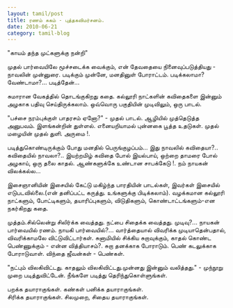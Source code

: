 ```yaml
---
layout: tamil/post
title: ரணம் சுகம் - புத்தகவிமர்சனம்.
date: 2010-06-21
category: tamil-blog
---
```


"காயம் தந்த முட்களுக்கு நன்றி"

முதல் பார்வையிலே மூச்சடைக்க வைக்கும், என் தேவதையை நினைவுப்படுத்தியது - நாவலின் முன்னுரை. படிக்கும் முன்னே, மனதினுள் போராட்டம். படிக்கலாமா? வேண்டாமா?... படித்தேன்...

சுமாரான வேகத்தில் தொடங்குகிறது கதை. கல்லூரி நாட்களின் கவிதைகளை இன்னும் அழகாக பதிவு செய்திருக்கலாம். ஒவ்வொரு பகுதியின் முடிவிலும், ஒரு பாடல்.

"பச்சை நரம்புக்குள் பாதரசம் ஏனோ?" - முதல் பாடல். ஆழியில் முத்தெடுத்த அனுபவம். இளங்கன்றின் துள்ளல். எனையறியாமல் புன்னகை பூத்த உதடுகள். முதல் மழையின் முதல் துளி. அருமை !.

படித்துகொண்டிருக்கும் போது மனதில் பெருங்குழப்பம்... இது நாவலில் கவிதையா?.. கவிதையில் நாவலா?.. இயற்றமிழ் கவிதை போல் இயல்பாய், ஒற்றை தாமரை போல் அழகாய், ஒரு தலை காதல். ஆண்களுக்கே உண்டான சாபக்கேடு !. நம் நாயகன் விலக்கல்ல...

இசைஞானியின் இசையில் கேட்டு மகிழ்ந்த பாரதியின் பாடல்கள், இவர்கள் இசையில் எடுபடவில்லை.(என் தனிப்பட்ட கருத்து. உங்களுக்கு பிடிக்கலாம்). வழக்கமான கல்லூரி நாட்களும், போட்டிகளும், தயாரிப்புகளும், விடுதிகளும், கொண்டாட்டங்களும்-என நகர்கிறது கதை.

முத்தம்.சில்லென்று சிலிர்க்க வைத்தது. நட்பை சிதைக்க வைத்தது. முடிவு?... நாயகன் பார்வையில் ரணம். நாயகி பார்வையில்?... வார்த்தையால் விவரிக்க முடியாதென்பதால், விவரிக்காமலே விட்டுவிட்டார்கள். சுனாமியில் சிக்கிய சுறாவுக்கும், காதல் கொண்ட பெண்ணுக்கும் - என்ன வித்தியாசம்?. சுறா தனக்காக போராடும். பெண் கடலுக்காக போராடுவாள். விந்தை ஜீவன்கள் - பெண்கள்.

"நட்பும் விலகிவிட்டது. காதலும் விலகிவிட்டது.முன்னது இன்னும் வலித்தது." - முந்நூறு முறை படித்துவிட்டேன். நீங்களே படித்து தெரிந்துகொள்ளுங்கள்.

பறக்க தயாராகுங்கள். கண்கள் பனிக்க தயாராகுங்கள். <br/>
சிரிக்க தயாராகுங்கள். சிலமுறை, சிதைய தயாராகுங்கள்.
